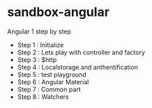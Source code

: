 # sandbox-angular
Angular 1 step by step

* Step 1 : Initialize
* Step 2 : Lets play with controller and factory
* Step 3 : $http
* Step 4 : Localstorage and anthentification
* Step 5 : test playground
* Step 6 : Angular Material
* Step 7 : Common part
* Step 8 : Watchers